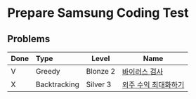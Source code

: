 # Prepare Samsung Coding Test

## Problems
| Done | Type   | Level | Name                                                         |
| ---- | :--- | ----- | ------------------------------------------------------------ |
| V    | Greedy    | Blonze 2     | [바이러스 검사](https://www.codetree.ai/training-field/frequent-problems/problems/virus-detector/submissions?page=1&pageSize=20&order=tier) |
| X    | Backtracking  | Silver 3    | [외주 수익 최대화하기](https://www.codetree.ai/training-field/frequent-problems/problems/max-of-outsourcing-profit/description?page=12&pageSize=5) |
